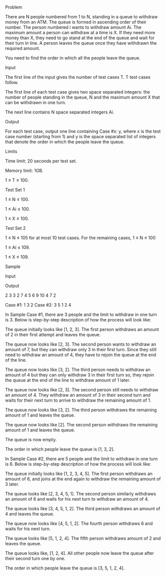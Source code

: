 Problem

There are N people numbered from 1 to N, standing in a queue to withdraw money from an ATM. The queue is formed in ascending order of their number. The person numbered i wants to withdraw amount Ai. The maximum amount a person can withdraw at a time is X. If they need more money than X, they need to go stand at the end of the queue and wait for their turn in line. A person leaves the queue once they have withdrawn the required amount.

You need to find the order in which all the people leave the queue.

Input

The first line of the input gives the number of test cases T. T test cases follow.

The first line of each test case gives two space separated integers: the number of people standing in the queue, N and the maximum amount X that can be withdrawn in one turn.

The next line contains N space separated integers Ai.

Output

For each test case, output one line containing Case #x: y, where x is the test case number (starting from 1) and y is the space separated list of integers that denote the order in which the people leave the queue.

Limits

Time limit: 20 seconds per test set.

Memory limit: 1GB.

1 ≤ T ≤ 100.

Test Set 1

1 ≤ N ≤ 100.

1 ≤ Ai ≤ 100.

1 ≤ X ≤ 100.

Test Set 2

1 ≤ N ≤ 105 for at most 10 test cases. For the remaining cases, 1 ≤ N ≤ 100

1 ≤ Ai ≤ 109.

1 ≤ X ≤ 109.

Sample

Input
 	
Output
 
2
3 3
2 7 4
5 6
9 10 4 7 2

  
Case #1: 1 3 2
Case #2: 3 5 1 2 4
  
In Sample Case #1, there are 3 people and the limit to withdraw in one turn is 3. Below is step-by-step description of how the process will look like:

The queue initially looks like [1, 2, 3]. The first person withdraws an amount of 2 in their first attempt and leaves the queue.

The queue now looks like [2, 3]. The second person wants to withdraw an amount of 7, but they can withdraw only 3 in their first turn. Since they still need to withdraw an amount of 4, they have to rejoin the queue at the end of the line.

The queue now looks like [3, 2]. The third person needs to withdraw an amount of 4 but they can only withdraw 3 in their first turn so, they rejoin the queue at the end of the line to withdraw amount of 1 later.

The queue now looks like [2, 3]. The second person still needs to withdraw an amount of 4. They withdraw an amount of 3 in their second turn and waits for their next turn to arrive to withdraw the remaining amount of 1.

The queue now looks like [3, 2]. The third person withdraws the remaining amount of 1 and leaves the queue.

The queue now looks like [2]. The second person withdraws the remaining amount of 1 and leaves the queue.

The queue is now empty.

The order in which people leave the queue is [1, 3, 2].

In Sample Case #2, there are 5 people and the limit to withdraw in one turn is 6. Below is step-by-step description of how the process will look like:

The queue initially looks like [1, 2, 3, 4, 5]. The first person withdraws an amount of 6, and joins at the end again to withdraw the remaining amount of 3 later.

The queue looks like [2, 3, 4, 5, 1]. The second person similarly withdraws an amount of 6 and waits for his next turn to withdraw an amount of 4.

The queue looks like [3, 4, 5, 1, 2]. The third person withdraws an amount of 4 and leaves the queue.

The queue now looks like [4, 5, 1, 2]. The fourth person withdraws 6 and waits for his next turn.

The queue looks like [5, 1, 2, 4]. The fifth person withdraws amount of 2 and leaves the queue.

The queue looks like, [1, 2, 4]. All other people now leave the queue after their second turn one by one.

The order in which people leave the queue is [3, 5, 1, 2, 4].

